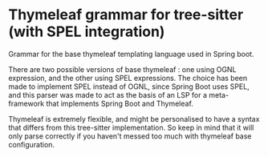 # Thymeleaf grammar for tree-sitter (with SPEL integration)

Grammar for the base thymeleaf templating language used in Spring boot.

There are two possible versions of base thymeleaf : one using OGNL expression, and the other using SPEL expressions. The choice has been made to implement SPEL instead of OGNL, since Spring Boot uses SPEL, and this parser was made to act as the basis of an LSP for a meta-framework that implements Spring Boot and Thymeleaf.

Thymeleaf is extremely flexible, and might be personalised to have a syntax that differs from this tree-sitter implementation. So keep in mind that it will only parse correctly if you haven't messed too much with thymeleaf base configuration.
